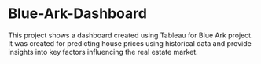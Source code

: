 # Blue-Ark-Dashboard
This project shows a dashboard created using Tableau for Blue Ark project. It was created for predicting house prices using historical data and provide insights into key factors influencing the real estate market.
